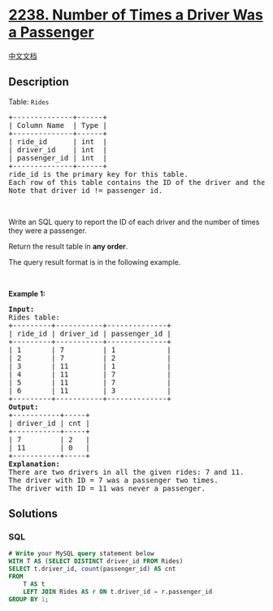 # [2238. Number of Times a Driver Was a Passenger](https://leetcode.com/problems/number-of-times-a-driver-was-a-passenger)

[中文文档](/solution/2200-2299/2238.Number%20of%20Times%20a%20Driver%20Was%20a%20Passenger/README.md)

## Description

<p>Table: <code>Rides</code></p>

<pre>
+--------------+------+
| Column Name  | Type |
+--------------+------+
| ride_id      | int  |
| driver_id    | int  |
| passenger_id | int  |
+--------------+------+
ride_id is the primary key for this table.
Each row of this table contains the ID of the driver and the ID of the passenger that rode in ride_id.
Note that driver_id != passenger_id.
</pre>

<p>&nbsp;</p>

<p>Write an SQL query to report the ID of each driver and the number of times they were a passenger.</p>

<p>Return the result table in <strong>any order</strong>.</p>

<p>The query result format is in the following example.</p>

<p>&nbsp;</p>
<p><strong class="example">Example 1:</strong></p>

<pre>
<strong>Input:</strong> 
Rides table:
+---------+-----------+--------------+
| ride_id | driver_id | passenger_id |
+---------+-----------+--------------+
| 1       | 7         | 1            |
| 2       | 7         | 2            |
| 3       | 11        | 1            |
| 4       | 11        | 7            |
| 5       | 11        | 7            |
| 6       | 11        | 3            |
+---------+-----------+--------------+
<strong>Output:</strong> 
+-----------+-----+
| driver_id | cnt |
+-----------+-----+
| 7         | 2   |
| 11        | 0   |
+-----------+-----+
<strong>Explanation:</strong> 
There are two drivers in all the given rides: 7 and 11.
The driver with ID = 7 was a passenger two times.
The driver with ID = 11 was never a passenger.
</pre>

## Solutions

<!-- tabs:start -->

### **SQL**

```sql
# Write your MySQL query statement below
WITH T AS (SELECT DISTINCT driver_id FROM Rides)
SELECT t.driver_id, count(passenger_id) AS cnt
FROM
    T AS t
    LEFT JOIN Rides AS r ON t.driver_id = r.passenger_id
GROUP BY 1;
```

<!-- tabs:end -->
